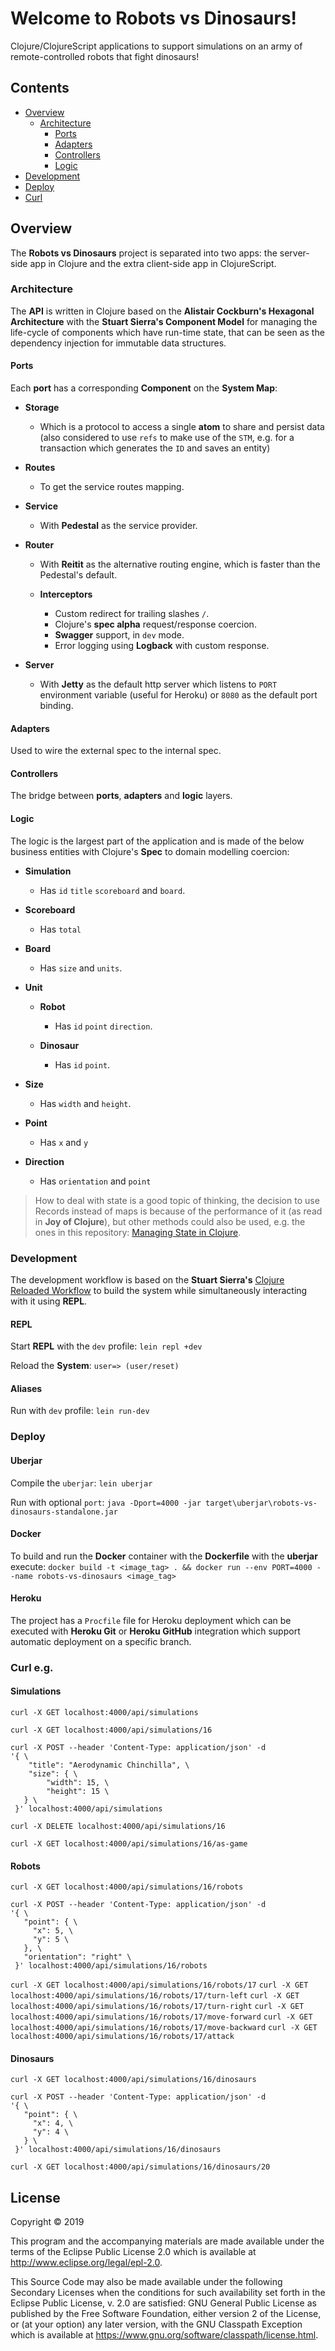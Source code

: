 # Welcome to Robots vs Dinosaurs!

Clojure/ClojureScript applications to support simulations on an army of remote-controlled robots that fight dinosaurs!

## Contents
- [Overview](#overview)
	- [Architecture](#architecture)
		- [Ports](#ports)
		- [Adapters](#adapters)
		- [Controllers](#controllers)
		- [Logic](#logic)
- [Development](#development)
- [Deploy](#deploy)
- [Curl](#curl)


## Overview <a name="overview"></a>

The **Robots vs Dinosaurs** project is separated into two apps: the server-side app in Clojure and the extra client-side app in ClojureScript.

### Architecture <a name="architecture"></a>

The **API** is written in Clojure based on the **Alistair Cockburn's Hexagonal Architecture** with the **Stuart Sierra's Component Model** for managing the life-cycle of components which have run-time state, that can be seen as the dependency injection for immutable data structures.

#### Ports <a name="ports"></a>
Each **port** has a corresponding **Component** on the **System Map**:

- **Storage**
	- Which is a protocol to access a single **atom** to share and persist data (also considered to use `refs` to make use of the `STM`, e.g. for a transaction which generates the `ID` and saves an entity)
	
- **Routes**
	- To get the service routes mapping.

- **Service**
	-  With **Pedestal** as the service provider.

- **Router** 
	- With **Reitit** as the alternative routing engine, which is faster than the Pedestal's default.

	- **Interceptors** 
		- Custom redirect for trailing slashes `/`.
		- Clojure's **spec alpha** request/response coercion.
		- **Swagger** support, in `dev` mode.
		- Error logging using **Logback** with custom response.
	
- **Server**
	- With **Jetty** as the default http server which listens to `PORT` environment variable (useful for Heroku) or `8080` as the default port binding.

#### Adapters <a name="adapters"></a>
Used to wire the external spec to the internal spec.

#### Controllers <a name="controllers"></a>
The bridge between **ports**, **adapters** and **logic** layers.

#### Logic <a name="logic"></a>
The logic is the largest part of the application and is made of the below business entities with Clojure's **Spec** to domain modelling coercion: 

- **Simulation**
	- Has `id` `title` `scoreboard` and `board`.

- **Scoreboard**
	- Has `total`
	
- **Board**
	- Has `size` and `units`.

- **Unit**
	
	- **Robot**
		- Has `id` `point` `direction`.
				
	- **Dinosaur**
		- Has `id` `point`.
	
- **Size**
	- Has `width` and `height`.
	
- **Point**
	- Has `x` and `y`

- **Direction**
	- Has `orientation` and `point`

> How to deal with state is a good topic of thinking, the decision to use Records instead of maps is because of the performance of it (as read in **Joy of Clojure**), but other methods could also be used, e.g. the ones in this repository: [Managing State in Clojure](https://github.com/oubiwann/maintaining-state-in-clojure).

### Development <a name="development"></a>
The development workflow is based on the **Stuart Sierra's** [Clojure Reloaded Workflow](http://thinkrelevance.com/blog/2013/06/04/clojure-workflow-reloaded) to build the system while simultaneously interacting with it using **REPL**.

#### REPL
Start **REPL** with the `dev` profile:
`lein repl +dev`

Reload the **System**:
`user=> (user/reset)`

#### Aliases
Run with `dev` profile:
`lein run-dev` 

### Deploy <a name="deploy"></a>

#### Uberjar

Compile the `uberjar`:
`lein uberjar`

Run with optional `port`:
`java -Dport=4000 -jar target\uberjar\robots-vs-dinosaurs-standalone.jar`

#### Docker

To build and run the **Docker** container with the **Dockerfile** with the **uberjar** execute:
`docker build -t <image_tag> . && docker run --env PORT=4000 --name robots-vs-dinosaurs <image_tag> `

#### Heroku

The project has a `Procfile` file for Heroku deployment which can be executed with **Heroku Git** or **Heroku GitHub** integration which support automatic deployment on a specific branch.

### Curl e.g. <a name="curl"></a>

#### Simulations

`curl -X GET localhost:4000/api/simulations`

`curl -X GET localhost:4000/api/simulations/16`

```
curl -X POST --header 'Content-Type: application/json' -d 
'{ \  
	"title": "Aerodynamic Chinchilla", \ 
	"size": { \ 
		"width": 15, \ 
		"height": 15 \ 
   } \
 }' localhost:4000/api/simulations
 ```
 
`curl -X DELETE localhost:4000/api/simulations/16`

`curl -X GET localhost:4000/api/simulations/16/as-game`

#### Robots

`curl -X GET localhost:4000/api/simulations/16/robots`
```
curl -X POST --header 'Content-Type: application/json' -d 
'{ \ 
   "point": { \ 
     "x": 5, \ 
     "y": 5 \ 
   }, \ 
   "orientation": "right" \ 
 }' localhost:4000/api/simulations/16/robots
```
`curl -X GET localhost:4000/api/simulations/16/robots/17`
`curl -X GET localhost:4000/api/simulations/16/robots/17/turn-left`
`curl -X GET localhost:4000/api/simulations/16/robots/17/turn-right`
`curl -X GET localhost:4000/api/simulations/16/robots/17/move-forward`
`curl -X GET localhost:4000/api/simulations/16/robots/17/move-backward`
`curl -X GET localhost:4000/api/simulations/16/robots/17/attack`

#### Dinosaurs
`curl -X GET localhost:4000/api/simulations/16/dinosaurs`
```
curl -X POST --header 'Content-Type: application/json' -d 
'{ \ 
   "point": { \ 
     "x": 4, \ 
     "y": 4 \ 
   } \ 
 }' localhost:4000/api/simulations/16/dinosaurs
```
`curl -X GET localhost:4000/api/simulations/16/dinosaurs/20`

## License

Copyright © 2019

This program and the accompanying materials are made available under the
terms of the Eclipse Public License 2.0 which is available at
http://www.eclipse.org/legal/epl-2.0.

This Source Code may also be made available under the following Secondary
Licenses when the conditions for such availability set forth in the Eclipse
Public License, v. 2.0 are satisfied: GNU General Public License as published by
the Free Software Foundation, either version 2 of the License, or (at your
option) any later version, with the GNU Classpath Exception which is available
at https://www.gnu.org/software/classpath/license.html.
